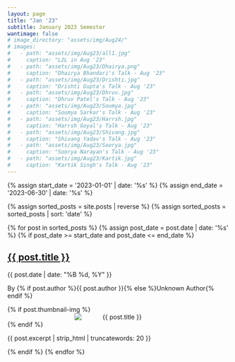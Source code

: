 ```yaml
---
layout: page
title: "Jan '23"
subtitle: January 2023 Semester
wantimage: false
# image_directory: "assets/img/Aug24/"
# images:
#   - path: "assets/img/Aug23/all1.jpg"
#     caption: "L2L in Aug '23"
#   - path: "assets/img/Aug23/Dhairya.png"
#     caption: "Dhairya Bhandari's Talk - Aug '23"
#   - path: "assets/img/Aug23/Drishti.jpg"
#     caption: "Drishti Gupta's Talk - Aug '23"
#   - path: "assets/img/Aug23/Dhruv.jpg"
#     caption: "Dhruv Patel's Talk - Aug '23"
#   - path: "assets/img/Aug23/Soumya.jpg"
#     caption: "Soumya Sarkar's Talk - Aug '23"
#   - path: "assets/img/Aug23/Harrsh.jpg"
#     caption: "Harrsh Goyal's Talk - Aug '23"
#   - path: "assets/img/Aug23/Shivang.jpg"
#     caption: "Shivang Yadav's Talk - Aug '23"
#   - path: "assets/img/Aug23/Soorya.jpg"
#     caption: "Soorya Narayan's Talk - Aug '23"
#   - path: "assets/img/Aug23/Kartik.jpg"
#     caption: "Kartik Singh's Talk - Aug '23"
---
```


<div class="post-list">
  {% assign start_date = '2023-01-01' | date: '%s' %}
  {% assign end_date = '2023-06-30' | date: '%s' %}

  {% assign sorted_posts = site.posts | reverse %}
  {% assign sorted_posts = sorted_posts | sort: 'date' %}

  {% for post in sorted_posts %}
    {% assign post_date = post.date | date: '%s' %}
    {% if post_date >= start_date and post_date <= end_date %}
      <div class="post-box">
        <h2><a href="{{ post.url }}">{{ post.title }}</a></h2>
        <p class="post-date">{{ post.date | date: "%B %d, %Y" }}</p>
        <p class="post-author">By {% if post.author %}{{ post.author }}{% else %}Unknown Author{% endif %}</p>
        {% if post.thumbnail-img %}
        <div class="post-thumbnail" style="text-align: center;">
          <img src="{{ post.thumbnail-img | relative_url }}" alt="{{ post.title }}"
         style="max-width: 200px; height: auto; display: block; margin: 0 auto;">
        </div>
        {% endif %}
        <p class="post-excerpt">{{ post.excerpt | strip_html | truncatewords: 20 }}</p>
      </div>
    {% endif %}
  {% endfor %}
</div>
